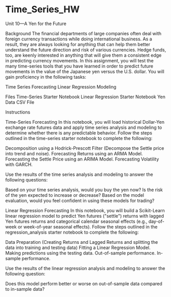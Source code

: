 # Time_Series_HW
Unit 10—A Yen for the Future


Background
The financial departments of large companies often deal with foreign currency transactions while doing international business. As a result, they are always looking for anything that can help them better understand the future direction and risk of various currencies. Hedge funds, too, are keenly interested in anything that will give them a consistent edge in predicting currency movements.
In this assignment, you will test the many time-series tools that you have learned in order to predict future movements in the value of the Japanese yen versus the U.S. dollar.
You will gain proficiency in the following tasks:

Time Series Forecasting
Linear Regression Modeling



Files
Time-Series Starter Notebook
Linear Regression Starter Notebook
Yen Data CSV File


Instructions

Time-Series Forecasting
In this notebook, you will load historical Dollar-Yen exchange rate futures data and apply time series analysis and modeling to determine whether there is any predictable behavior.
Follow the steps outlined in the time-series starter notebook to complete the following:

Decomposition using a Hodrick-Prescott Filter (Decompose the Settle price into trend and noise).
Forecasting Returns using an ARMA Model.
Forecasting the Settle Price using an ARIMA Model.
Forecasting Volatility with GARCH.

Use the results of the time series analysis and modeling to answer the following questions:

Based on your time series analysis, would you buy the yen now?
Is the risk of the yen expected to increase or decrease?
Based on the model evaluation, would you feel confident in using these models for trading?


Linear Regression Forecasting
In this notebook, you will build a Scikit-Learn linear regression model to predict Yen futures ("settle") returns with lagged Yen futures returns and categorical calendar seasonal effects (e.g., day-of-week or week-of-year seasonal effects).
Follow the steps outlined in the regression_analysis starter notebook to complete the following:

Data Preparation (Creating Returns and Lagged Returns and splitting the data into training and testing data)
Fitting a Linear Regression Model.
Making predictions using the testing data.
Out-of-sample performance.
In-sample performance.

Use the results of the linear regression analysis and modeling to answer the following question:

Does this model perform better or worse on out-of-sample data compared to in-sample data?




